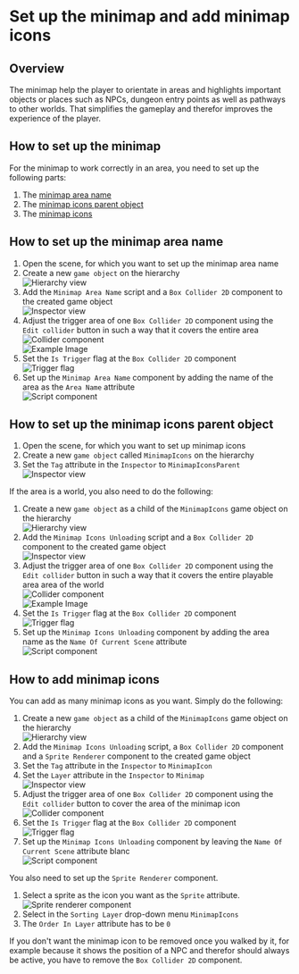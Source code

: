 # Set up the minimap and add minimap icons

## Overview

The minimap help the player to orientate in areas and highlights important objects or places such as NPCs, dungeon entry points as well as pathways to other worlds. That simplifies the gameplay and therefor improves the experience of the player.

## How to set up the minimap

For the minimap to work correctly in an area, you need to set up the following parts:

1. The [minimap area name](#how-to-set-up-the-minimap-area-name)
2. The [minimap icons parent object](#how-to-set-up-the-minimap-icons-parent-object)
3. The [minimap icons](#how-to-add-minimap-icons)

## How to set up the minimap area name

1. Open the scene, for which you want to set up the minimap area name
2. Create a new `game object` on the hierarchy  
![Hierarchy view](assets/minimap-name-hierarchy-view.webp)
3. Add the `Minimap Area Name` script and a `Box Collider 2D` component to the created game object  
![Inspector view](assets/minimap-name-inspector-view.webp)
4. Adjust the trigger area of one `Box Collider 2D` component using the `Edit collider` button in such a way that it covers the entire area  
![Collider component](assets/minimap-name-collider-component.webp)  
![Example Image](assets/minimap-name-example-image.webp)
5. Set the `Is Trigger` flag at the `Box Collider 2D` component  
![Trigger flag](assets/minimap-name-trigger-flag.webp)
6. Set up the `Minimap Area Name` component by adding the name of the area as the `Area Name` attribute  
![Script component](assets/minimap-name-script-component.webp)

## How to set up the minimap icons parent object

1. Open the scene, for which you want to set up minimap icons
2. Create a new `game object` called `MinimapIcons` on the hierarchy
3. Set the `Tag` attribute in the `Inspector` to `MinimapIconsParent`  
![Inspector view](assets/minimap-icon-parent-inspector-view.webp)

If the area is a world, you also need to do the following:

1. Create a new `game object` as a child of the `MinimapIcons` game object on the hierarchy  
![Hierarchy view](assets/minimap-icon-unload-hierarchy-view.webp)
2. Add the `Minimap Icons Unloading` script and a `Box Collider 2D` component to the created game object  
![Inspector view](assets/minimap-icon-unload-inspector-view.webp)
3. Adjust the trigger area of one `Box Collider 2D` component using the `Edit collider` button in such a way that it covers the entire playable area area of the world  
![Collider component](assets/minimap-icon-unload-collider-component.webp)  
![Example Image](assets/minimap-icon-unload-example-image.webp)
4. Set the `Is Trigger` flag at the `Box Collider 2D` component  
![Trigger flag](assets/minimap-icon-unload-trigger-flag.webp)
5. Set up the `Minimap Icons Unloading` component by adding the area name as the `Name Of Current Scene` attribute  
![Script component](assets/minimap-icon-unload-script-component.webp)

## How to add minimap icons

You can add as many minimap icons as you want. Simply do the following:

1. Create a new `game object` as a child of the `MinimapIcons` game object on the hierarchy  
![Hierarchy view](assets/minimap-icon-hierarchy-view.webp)
2. Add the `Minimap Icons Unloading` script, a `Box Collider 2D` component and a `Sprite Renderer` component to the created game object
3. Set the `Tag` attribute in the `Inspector` to `MinimapIcon`
4. Set the `Layer` attribute in the `Inspector` to `Minimap`  
![Inspector view](assets/minimap-icon-inspector-view.webp)
5. Adjust the trigger area of one `Box Collider 2D` component using the `Edit collider` button to cover the area of the minimap icon  
![Collider component](assets/minimap-icon-collider-component.webp)
6. Set the `Is Trigger` flag at the `Box Collider 2D` component  
![Trigger flag](assets/minimap-icon-trigger-flag.webp)
7. Set up the `Minimap Icons Unloading` component by leaving the `Name Of Current Scene` attribute blanc  
![Script component](assets/minimap-icon-script-component.webp)

You also need to set up the `Sprite Renderer` component.

1. Select a sprite as the icon you want as the `Sprite` attribute.  
![Sprite renderer component](assets/minimap-icon-sprite-renderer-component.webp)  
2. Select in the `Sorting Layer` drop-down menu `MinimapIcons`
3. The `Order In Layer` attribute has to be `0`

If you don't want the minimap icon to be removed once you walked by it, for example because it shows the position of a NPC and therefor should always be active, you have to remove the `Box Collider 2D` component.
